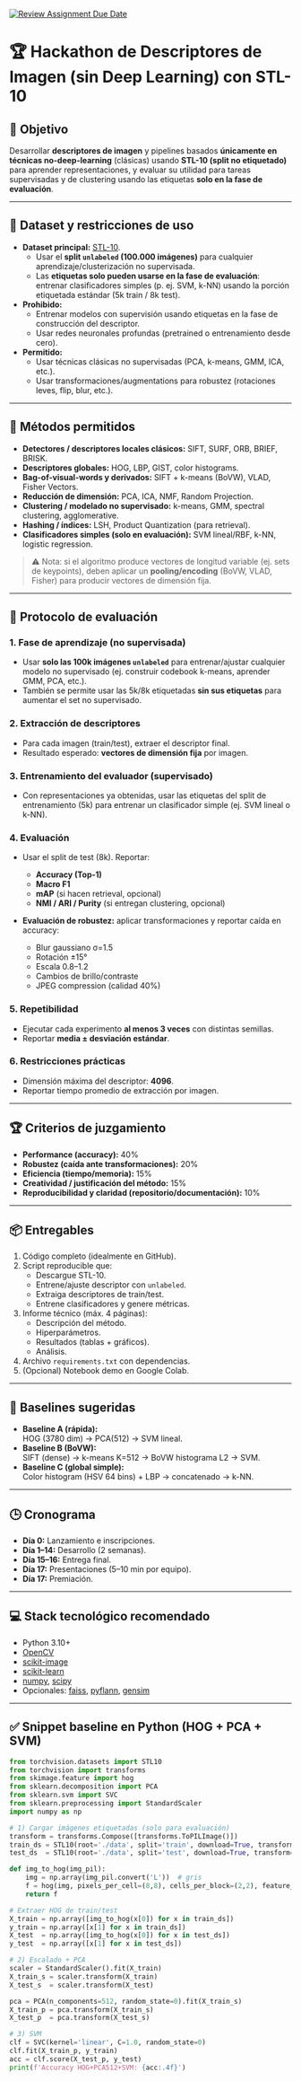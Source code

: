 [![Review Assignment Due Date](https://classroom.github.com/assets/deadline-readme-button-22041afd0340ce965d47ae6ef1cefeee28c7c493a6346c4f15d667ab976d596c.svg)](https://classroom.github.com/a/_q5OXIZr)
# 🏆 Hackathon de Descriptores de Imagen (sin Deep Learning) con STL-10

## 🎯 Objetivo
Desarrollar **descriptores de imagen** y pipelines basados **únicamente en técnicas no-deep-learning** (clásicas) usando **STL-10 (split no etiquetado)** para aprender representaciones, y evaluar su utilidad para tareas supervisadas y de clustering usando las etiquetas **solo en la fase de evaluación**.

---

## 📁 Dataset y restricciones de uso
- **Dataset principal:** [STL-10](https://cs.stanford.edu/~acoates/stl10/).
  - Usar el **split `unlabeled` (100.000 imágenes)** para cualquier aprendizaje/clusterización no supervisada.  
  - Las **etiquetas solo pueden usarse en la fase de evaluación**: entrenar clasificadores simples (p. ej. SVM, k-NN) usando la porción etiquetada estándar (5k train / 8k test).  
- **Prohibido:**
  - Entrenar modelos con supervisión usando etiquetas en la fase de construcción del descriptor.  
  - Usar redes neuronales profundas (pretrained o entrenamiento desde cero).  
- **Permitido:**
  - Usar técnicas clásicas no supervisadas (PCA, k-means, GMM, ICA, etc.).  
  - Usar transformaciones/augmentations para robustez (rotaciones leves, flip, blur, etc.).  

---

## 🧰 Métodos permitidos
- **Detectores / descriptores locales clásicos:** SIFT, SURF, ORB, BRIEF, BRISK.  
- **Descriptores globales:** HOG, LBP, GIST, color histograms.  
- **Bag-of-visual-words y derivados:** SIFT + k-means (BoVW), VLAD, Fisher Vectors.  
- **Reducción de dimensión:** PCA, ICA, NMF, Random Projection.  
- **Clustering / modelado no supervisado:** k-means, GMM, spectral clustering, agglomerative.  
- **Hashing / índices:** LSH, Product Quantization (para retrieval).  
- **Clasificadores simples (solo en evaluación):** SVM lineal/RBF, k-NN, logistic regression.  

> ⚠️ Nota: si el algoritmo produce vectores de longitud variable (ej. sets de keypoints), deben aplicar un **pooling/encoding** (BoVW, VLAD, Fisher) para producir vectores de dimensión fija.

---

## 🧾 Protocolo de evaluación

### 1. Fase de aprendizaje (no supervisada)  
- Usar **solo las 100k imágenes `unlabeled`** para entrenar/ajustar cualquier modelo no supervisado (ej. construir codebook k-means, aprender GMM, PCA, etc.).  
- También se permite usar las 5k/8k etiquetadas **sin sus etiquetas** para aumentar el set no supervisado.  

### 2. Extracción de descriptores  
- Para cada imagen (train/test), extraer el descriptor final.  
- Resultado esperado: **vectores de dimensión fija** por imagen.  

### 3. Entrenamiento del evaluador (supervisado)  
- Con representaciones ya obtenidas, usar las etiquetas del split de entrenamiento (5k) para entrenar un clasificador simple (ej. SVM lineal o k-NN).  

### 4. Evaluación  
- Usar el split de test (8k). Reportar:
  - **Accuracy (Top-1)**  
  - **Macro F1**  
  - **mAP** (si hacen retrieval, opcional)  
  - **NMI / ARI / Purity** (si entregan clustering, opcional)  

- **Evaluación de robustez:** aplicar transformaciones y reportar caída en accuracy:
  - Blur gaussiano σ=1.5  
  - Rotación ±15°  
  - Escala 0.8–1.2  
  - Cambios de brillo/contraste  
  - JPEG compression (calidad 40%)  

### 5. Repetibilidad  
- Ejecutar cada experimento **al menos 3 veces** con distintas semillas.  
- Reportar **media ± desviación estándar**.  

### 6. Restricciones prácticas  
- Dimensión máxima del descriptor: **4096**.  
- Reportar tiempo promedio de extracción por imagen.  

---

## 🏆 Criterios de juzgamiento
- **Performance (accuracy):** 40%  
- **Robustez (caída ante transformaciones):** 20%  
- **Eficiencia (tiempo/memoria):** 15%  
- **Creatividad / justificación del método:** 15%  
- **Reproducibilidad y claridad (repositorio/documentación):** 10%  

---

## 📦 Entregables
1. Código completo (idealmente en GitHub).  
2. Script reproducible que:  
   - Descargue STL-10.  
   - Entrene/ajuste descriptor con `unlabeled`.  
   - Extraiga descriptores de train/test.  
   - Entrene clasificadores y genere métricas.  
3. Informe técnico (máx. 4 páginas):  
   - Descripción del método.  
   - Hiperparámetros.  
   - Resultados (tablas + gráficos).  
   - Análisis.  
4. Archivo `requirements.txt` con dependencias.  
5. (Opcional) Notebook demo en Google Colab.  

---

## 🧪 Baselines sugeridas
- **Baseline A (rápida):**  
  HOG (3780 dim) → PCA(512) → SVM lineal.  
- **Baseline B (BoVW):**  
  SIFT (dense) → k-means K=512 → BoVW histograma L2 → SVM.  
- **Baseline C (global simple):**  
  Color histogram (HSV 64 bins) + LBP → concatenado → k-NN.  

---

## 🕒 Cronograma
- **Día 0:** Lanzamiento e inscripciones.  
- **Día 1–14:** Desarrollo (2 semanas).  
- **Día 15–16:** Entrega final.  
- **Día 17:** Presentaciones (5–10 min por equipo).  
- **Día 17:** Premiación.  

---

## 💻 Stack tecnológico recomendado
- Python 3.10+  
- [OpenCV](https://opencv.org/)  
- [scikit-image](https://scikit-image.org/)  
- [scikit-learn](https://scikit-learn.org/stable/)  
- [numpy](https://numpy.org/), [scipy](https://scipy.org/)  
- Opcionales: [faiss](https://github.com/facebookresearch/faiss), [pyflann](https://www.cs.ubc.ca/research/flann/), [gensim](https://radimrehurek.com/gensim/)  

---

## ✅ Snippet baseline en Python (HOG + PCA + SVM)
```python
from torchvision.datasets import STL10
from torchvision import transforms
from skimage.feature import hog
from sklearn.decomposition import PCA
from sklearn.svm import SVC
from sklearn.preprocessing import StandardScaler
import numpy as np

# 1) Cargar imágenes etiquetadas (solo para evaluación)
transform = transforms.Compose([transforms.ToPILImage()])
train_ds = STL10(root='./data', split='train', download=True, transform=transform)
test_ds  = STL10(root='./data', split='test', download=True, transform=transform)

def img_to_hog(img_pil):
    img = np.array(img_pil.convert('L'))  # gris
    f = hog(img, pixels_per_cell=(8,8), cells_per_block=(2,2), feature_vector=True)
    return f

# Extraer HOG de train/test
X_train = np.array([img_to_hog(x[0]) for x in train_ds])
y_train = np.array([x[1] for x in train_ds])
X_test  = np.array([img_to_hog(x[0]) for x in test_ds])
y_test  = np.array([x[1] for x in test_ds])

# 2) Escalado + PCA
scaler = StandardScaler().fit(X_train)
X_train_s = scaler.transform(X_train)
X_test_s  = scaler.transform(X_test)

pca = PCA(n_components=512, random_state=0).fit(X_train_s)
X_train_p = pca.transform(X_train_s)
X_test_p  = pca.transform(X_test_s)

# 3) SVM
clf = SVC(kernel='linear', C=1.0, random_state=0)
clf.fit(X_train_p, y_train)
acc = clf.score(X_test_p, y_test)
print(f'Accuracy HOG+PCA512+SVM: {acc:.4f}')
